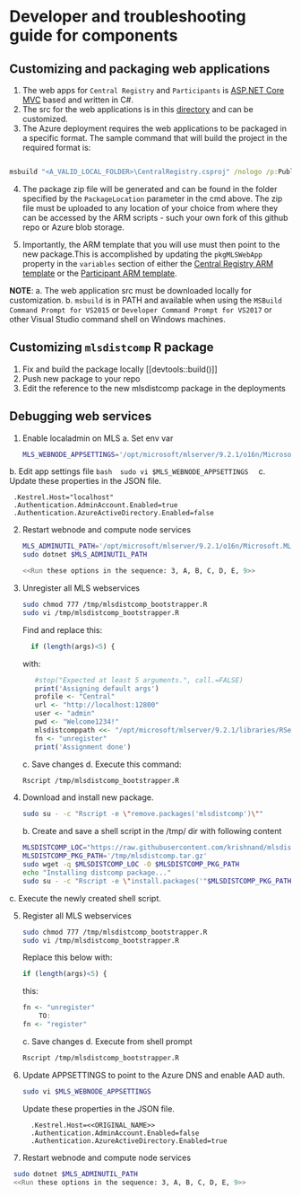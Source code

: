 # Developer and troubleshooting guide for components

## Customizing and packaging web applications

1. The web apps for `Central Registry` and `Participants` is [ASP.NET Core MVC](https://docs.microsoft.com/en-us/aspnet/core/mvc/overview?view=aspnetcore-2.1) based and written in C#.
2. The src for the web applications is in this [directory](../src/webapp) and can be customized.
3. The Azure deployment requires the web applications to be packaged in a specific format. The sample command that will build the project in the required format is: 

```cmd

msbuild "<A_VALID_LOCAL_FOLDER>\CentralRegistry.csproj" /nologo /p:PublishProfile=Release /p:PackageLocation="<A_VALID_LOCAL_FOLDER>\centralwebapp.zip" /p:WebPublishMethod=Package /p:PackageAsSingleFile=true /p:platform="Any CPU" /p:configuration="Release" /p:DesktopBuildPackageLocation="<A_VALID_LOCAL_FOLDER>\centralwebapp.zip" /p:DeployOnBuild=true

```
4. The package zip file will be generated and can be found in the folder specified by the `PackageLocation` parameter in the cmd above. The zip file must be uploaded to any location of your choice from where they can be accessed by the ARM scripts - such your own fork of this github repo or Azure blob storage. 

5. Importantly, the ARM template that you will use must then point to the new package.This is accomplished by updating the `pkgMLSWebApp` property in the `variables` section of either the [Central Registry ARM template](../azuredeploycentral.json)  or the [Participant  ARM template](../azuredeployparticipant.json).


**NOTE**: 
a. The web application src must be downloaded locally for customization.
b. `msbuild` is in PATH and available when using the `MSBuild Command Prompt for VS2015` or  `Developer Command Prompt for VS2017` or other Visual Studio command shell on Windows machines.

## Customizing `mlsdistcomp` R package 

1. Fix and build the package locally [[devtools::build()]]
2. Push new package to your repo
3. Edit the reference to the new mlsdistcomp package in the deployments 

## Debugging web services

1. Enable localadmin on MLS
  a. Set env var
      ```bash
      MLS_WEBNODE_APPSETTINGS='/opt/microsoft/mlserver/9.2.1/o16n/Microsoft.MLServer.WebNode/appsettings.json'
      ```
  b. Edit app settings file
      ```bash 
      sudo vi $MLS_WEBNODE_APPSETTINGS 
      ```
  c. Update these properties in the JSON file.
     
     .Kestrel.Host="localhost"
     .Authentication.AdminAccount.Enabled=true
     .Authentication.AzureActiveDirectory.Enabled=false
     
2. Restart webnode and compute node services
   ```bash
   MLS_ADMINUTIL_PATH='/opt/microsoft/mlserver/9.2.1/o16n/Microsoft.MLServer.Utils.AdminUtil/Microsoft.MLServer.Utils.AdminUtil.dll'
   sudo dotnet $MLS_ADMINUTIL_PATH

   <<Run these options in the sequence: 3, A, B, C, D, E, 9>>
   ```
   

3. Unregister all MLS webservices
    ```bash
    sudo chmod 777 /tmp/mlsdistcomp_bootstrapper.R
    sudo vi /tmp/mlsdistcomp_bootstrapper.R
   	```

    Find and replace this:
    ```R
	  if (length(args)<5) {
    ```

   	with:     
    ```R
	   #stop("Expected at least 5 arguments.", call.=FALSE)
	   print('Assigning default args')
	   profile <- "Central"
	   url <- "http://localhost:12800"
	   user <- "admin"
	   pwd <- "Welcome1234!"
	   mlsdistcomppath <<- "/opt/microsoft/mlserver/9.2.1/libraries/RServer/mlsdistcomp/R/mlsdistcomp"
	   fn <- "unregister"
	   print('Assignment done')
    ```
   c. Save changes
   d. Execute this command:
      ```bash
      Rscript /tmp/mlsdistcomp_bootstrapper.R
      ```

4. Download and install new package. 
   ```bash
   sudo su - -c "Rscript -e \"remove.packages('mlsdistcomp')\""
   ```
   
   b. Create and save a shell script in the /tmp/ dir with following content
	
    ```bash
   MLSDISTCOMP_LOC="https://raw.githubusercontent.com/krishnand/mlsdistcomp/master/packages/mlsdistcomp_0.1.0.tar.gz"
   MLSDISTCOMP_PKG_PATH='/tmp/mlsdistcomp.tar.gz'
   sudo wget -q $MLSDISTCOMP_LOC -O $MLSDISTCOMP_PKG_PATH
   echo "Installing distcomp package..."
   sudo su - -c "Rscript -e \"install.packages('"$MLSDISTCOMP_PKG_PATH"', repos=NULL, type='source')\""
    ```
  c. Execute the newly created shell script.

5. Register all MLS webservices
    ```bash
   sudo chmod 777 /tmp/mlsdistcomp_bootstrapper.R
   sudo vi /tmp/mlsdistcomp_bootstrapper.R
   ```

    Replace this below with:
    ```R
    if (length(args)<5) {
    ```
    this:
    ```R
    fn <- "unregister"
        TO:
    fn <- "register"
    ```
   c. Save changes
   d. Execute from shell prompt 
      ```bash
      Rscript /tmp/mlsdistcomp_bootstrapper.R
      ```

6. Update APPSETTINGS to point to the Azure DNS and enable AAD auth.
    ```bash
   sudo vi $MLS_WEBNODE_APPSETTINGS
   ```

   Update these properties in the JSON file.
   ```
     .Kestrel.Host=<<ORIGINAL_NAME>>
     .Authentication.AdminAccount.Enabled=false
     .Authentication.AzureActiveDirectory.Enabled=true
    ```

7. Restart webnode and compute node services
  ```bash
   sudo dotnet $MLS_ADMINUTIL_PATH
   <<Run these options in the sequence: 3, A, B, C, D, E, 9>>
  ```